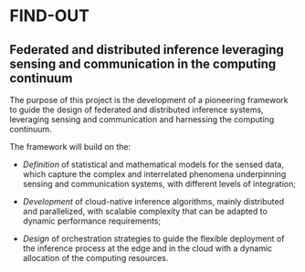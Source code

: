# FIND-OUT
## Federated and distributed inference leveraging sensing and communication in the computing continuum

The purpose of this project is the development of a pioneering framework to guide the design of federated and distributed inference systems, leveraging sensing and communication and harnessing the computing continuum. 

The framework will build on the:

* *Definition* of statistical and mathematical models for the sensed data, which capture the complex and interrelated phenomena underpinning sensing and communication systems, with different levels of integration;

* *Development* of cloud-native inference algorithms, mainly distributed and parallelized, with scalable complexity that can be adapted to dynamic performance requirements;

* *Design* of orchestration strategies to guide the flexible deployment of the inference process at the edge and in the cloud with a dynamic allocation of the computing resources.
